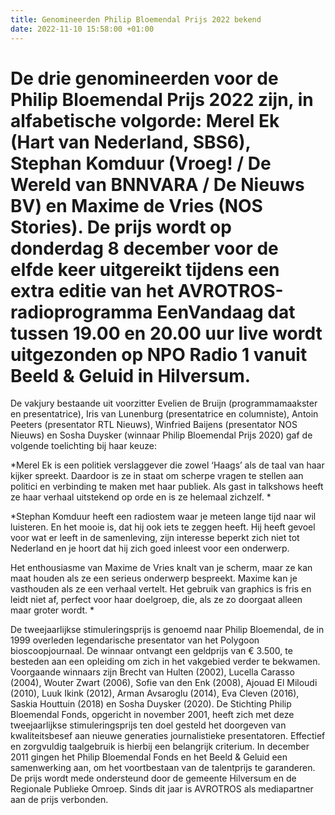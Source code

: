 ```yaml
---
title: Genomineerden Philip Bloemendal Prijs 2022 bekend
date: 2022-11-10 15:58:00 +01:00
---
```


# De drie genomineerden voor de Philip Bloemendal Prijs 2022 zijn, in alfabetische volgorde: Merel Ek (Hart van Nederland, SBS6), Stephan Komduur (Vroeg! / De Wereld van BNNVARA / De Nieuws BV) en Maxime de Vries (NOS Stories). De prijs wordt op donderdag 8 december voor de elfde keer uitgereikt tijdens een extra editie van het AVROTROS-radioprogramma EenVandaag dat tussen 19.00 en 20.00 uur live wordt uitgezonden op NPO Radio 1 vanuit Beeld & Geluid in Hilversum.
 
De vakjury bestaande uit voorzitter Evelien de Bruijn (programmamaakster en presentatrice), Iris van Lunenburg (presentatrice en columniste),  Antoin Peeters (presentator RTL Nieuws), Winfried Baijens (presentator NOS Nieuws) en Sosha Duysker (winnaar Philip Bloemendal Prijs 2020) gaf de volgende toelichting bij haar keuze:

*Merel Ek is een politiek verslaggever die zowel ‘Haags’ als de taal van haar kijker spreekt. Daardoor is ze in staat om scherpe vragen te stellen aan politici en verbinding te maken met haar publiek. Als gast in talkshows heeft ze haar verhaal uitstekend op orde en is ze helemaal zichzelf. *
 
*Stephan Komduur heeft een radiostem waar je meteen lange tijd naar wil luisteren. En het mooie is, dat hij ook iets te zeggen heeft. Hij heeft gevoel voor wat er leeft in de samenleving, zijn interesse beperkt zich niet tot Nederland en je hoort dat hij zich goed inleest voor een onderwerp. 
 
Het enthousiasme van Maxime de Vries knalt van je scherm, maar ze kan maat houden als ze een serieus onderwerp bespreekt. Maxime kan je vasthouden als ze een verhaal vertelt. Het gebruik van graphics is fris en leidt niet af, perfect voor haar doelgroep, die, als ze zo doorgaat alleen maar groter wordt. *

De tweejaarlijkse stimuleringsprijs is genoemd naar Philip Bloemendal, de in 1999 overleden legendarische presentator van het Polygoon bioscoopjournaal. De winnaar ontvangt een geldprijs van € 3.500, te besteden aan een opleiding om zich in het vakgebied verder te bekwamen. Voorgaande winnaars zijn Brecht van Hulten (2002), Lucella Carasso (2004), Wouter Zwart (2006), Sofie van den Enk (2008), Ajouad El Miloudi (2010), Luuk Ikink (2012), Arman Avsaroglu (2014), Eva Cleven (2016), Saskia Houttuin (2018) en Sosha Duysker (2020).
De Stichting Philip Bloemendal Fonds, opgericht in november 2001, heeft zich met deze tweejaarlijkse stimuleringsprijs ten doel gesteld het doorgeven van kwaliteitsbesef aan nieuwe generaties journalistieke presentatoren. Effectief en zorgvuldig taalgebruik is hierbij een belangrijk criterium. In december 2011 gingen het Philip Bloemendal Fonds en het Beeld & Geluid een samenwerking aan, om het voortbestaan van de talentprijs te garanderen. De prijs wordt mede ondersteund door de gemeente Hilversum en de Regionale Publieke Omroep. Sinds dit jaar is AVROTROS als mediapartner aan de prijs verbonden.
